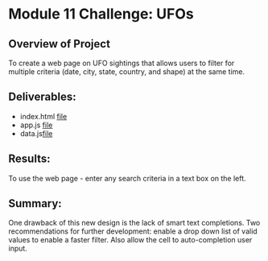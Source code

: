 # Module 11 Challenge: UFOs

## Overview of Project

To create a web page on UFO sightings that allows users to filter for multiple criteria (date, city, state, country, and shape) at the same time. 

## Deliverables:

- index.html [file](index.html)
- app.js [file](https://github.com/RARangel/UFOs/blob/main/static/js/app.js)
- data.js[file](https://github.com/RARangel/UFOs/blob/main/static/js/data.js)

## Results: 

To use the web page - enter any search criteria in a text box on the left.

## Summary: 

One drawback of this new design is the lack of smart text completions. Two recommendations for further development:  enable a drop down list of valid values to enable a faster filter. Also allow the cell to auto-completion user input.
